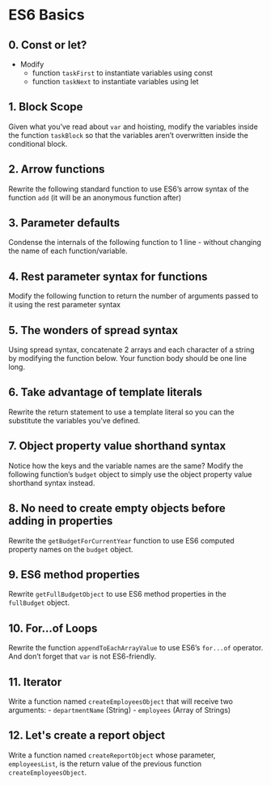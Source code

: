 # ES6 Basics

## 0. Const or let?
- Modify
    - function `taskFirst` to instantiate variables using const
    - function `taskNext` to instantiate variables using let

## 1. Block Scope
Given what you’ve read about `var` and hoisting, modify the variables inside the function `taskBlock` so that the variables aren’t overwritten inside the conditional block.

## 2. Arrow functions
Rewrite the following standard function to use ES6’s arrow syntax of the function `add` (it will be an anonymous function after)

## 3. Parameter defaults
Condense the internals of the following function to 1 line - without changing the name of each function/variable.

## 4. Rest parameter syntax for functions
Modify the following function to return the number of arguments passed to it using the rest parameter syntax

## 5. The wonders of spread syntax
Using spread syntax, concatenate 2 arrays and each character of a string by modifying the function below. Your function body should be one line long.

## 6. Take advantage of template literals
Rewrite the return statement to use a template literal so you can the substitute the variables you’ve defined.

## 7. Object property value shorthand syntax
Notice how the keys and the variable names are the same?
Modify the following function’s `budget` object to simply use the object property value shorthand syntax instead.

## 8. No need to create empty objects before adding in properties
Rewrite the `getBudgetForCurrentYear` function to use ES6 computed property names on the `budget` object.

## 9. ES6 method properties
Rewrite `getFullBudgetObject` to use ES6 method properties in the `fullBudget` object.

## 10. For...of Loops
Rewrite the function `appendToEachArrayValue` to use ES6’s `for...of` operator. And don’t forget that `var` is not ES6-friendly.

## 11. Iterator
Write a function named `createEmployeesObject` that will receive two arguments:
    - `departmentName` (String)
    - `employees` (Array of Strings)

## 12. Let's create a report object
Write a function named `createReportObject` whose parameter, `employeesList`, is the return value of the previous function `createEmployeesObject`.
